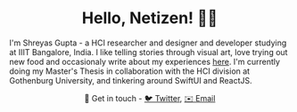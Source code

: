 <h1 align="center">Hello, Netizen! 👋🏾</h1>

<!--
**GLaDO8/GLaDO8** is a ✨ _special_ ✨ repository because its `README.md` (this file) appears on your GitHub profile.
-->



I'm Shreyas Gupta - a HCI researcher and designer and developer studying at IIIT Bangalore, India. I like telling stories through visual art, love trying out new food and occasionaly write about my experiences [here](https://shreyas.design). I'm currently doing my Master's Thesis in collaboration with the HCI division at Gothenburg University, and tinkering around SwiftUI and ReactJS. 


<p align="center">💫 Get in touch - <span><a href="https://twitter.com/awwmaaigawwd">🐦 Twitter</a></span>, <a href="shreyas.gupta@iiitb.org"> ✉️ Email </a></span></p>
